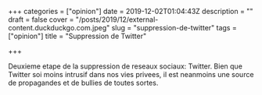 +++
categories = ["opinion"]
date = 2019-12-02T01:04:43Z
description = ""
draft = false
cover = "/posts/2019/12/external-content.duckduckgo.com.jpeg"
slug = "suppression-de-twitter"
tags = ["opinion"]
title = "Suppression de Twitter"

+++

Deuxieme etape de la suppression de reseaux sociaux: Twitter. Bien que Twitter soi moins intrusif dans nos vies privees, il est neanmoins une source de propagandes et de bullies de toutes sortes.
